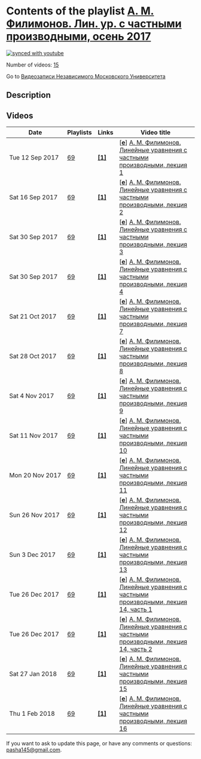 # Contents of the playlist [А. М. Филимонов. Лин. ур. с частными производными, осень 2017](https://www.youtube.com/playlist?list=PLp9ABVh6_x4E5P9_-w_BoD8qk5PlTBv9F)

[![synced with youtube](https://img.shields.io/github/last-commit/mathphysschool/mathphysschool.github.io/autoupdate1?label=synced%20with%20youtube)](#)

Number of videos: [15](#videos)

Go to [Видеозаписи Независимого Московского Университета](../README.md)

## Description



## Videos

|Date|Playlists|Links|Video title|
|---|---|---|---|
| Tue&nbsp;12&nbsp;Sep&nbsp;2017 | [69](../playlists/69 "А. М. Филимонов. Лин. ур. с частными производными, осень 2017") | [**[1]**](http://ium.mccme.ru/f17/f17-filimonov.html) | [[**e**](https://studio.youtube.com/video/6L7Mw7bhyCw/edit "Edit")] [А. М. Филимонов. Линейные уравнения с частными производными, лекция 1](https://www.youtube.com/watch?v=6L7Mw7bhyCw&list=PLp9ABVh6_x4E5P9_-w_BoD8qk5PlTBv9F "Спецкурс НМУ.&#013;8 сентября 2017 г. 17:30, НМУ 304 (Москва, Большой Власьевский пер., 11)&#013;http://ium.mccme.ru/f17/f17-filimonov.html") |
| Sat&nbsp;16&nbsp;Sep&nbsp;2017 | [69](../playlists/69 "А. М. Филимонов. Лин. ур. с частными производными, осень 2017") | [**[1]**](http://ium.mccme.ru/f17/f17-filimonov.html) | [[**e**](https://studio.youtube.com/video/MTA7Dd0s0mc/edit "Edit")] [А. М. Филимонов. Линейные уравнения с частными производными, лекция 2](https://www.youtube.com/watch?v=MTA7Dd0s0mc&list=PLp9ABVh6_x4E5P9_-w_BoD8qk5PlTBv9F "Спецкурс НМУ.&#013;15 сентября 2017 г. 17:30, НМУ 304 (Москва, Большой Власьевский пер., 11)&#013;http://ium.mccme.ru/f17/f17-filimonov.html") |
| Sat&nbsp;30&nbsp;Sep&nbsp;2017 | [69](../playlists/69 "А. М. Филимонов. Лин. ур. с частными производными, осень 2017") | [**[1]**](http://ium.mccme.ru/f17/f17-filimonov.html) | [[**e**](https://studio.youtube.com/video/17ch-azRB1s/edit "Edit")] [А. М. Филимонов. Линейные уравнения с частными производными, лекция 3](https://www.youtube.com/watch?v=17ch-azRB1s&list=PLp9ABVh6_x4E5P9_-w_BoD8qk5PlTBv9F "Спецкурс НМУ.&#013;22 сентября 2017 г. 17:30, НМУ 304 (Москва, Большой Власьевский пер., 11)&#013;http://ium.mccme.ru/f17/f17-filimonov.html") |
| Sat&nbsp;30&nbsp;Sep&nbsp;2017 | [69](../playlists/69 "А. М. Филимонов. Лин. ур. с частными производными, осень 2017") | [**[1]**](http://ium.mccme.ru/f17/f17-filimonov.html) | [[**e**](https://studio.youtube.com/video/KwcX6TrvaU8/edit "Edit")] [А. М. Филимонов. Линейные уравнения с частными производными, лекция 4](https://www.youtube.com/watch?v=KwcX6TrvaU8&list=PLp9ABVh6_x4E5P9_-w_BoD8qk5PlTBv9F "Спецкурс НМУ.&#013;29 сентября 2017 г. 17:30, НМУ 304 (Москва, Большой Власьевский пер., 11)&#013;http://ium.mccme.ru/f17/f17-filimonov.html") |
| Sat&nbsp;21&nbsp;Oct&nbsp;2017 | [69](../playlists/69 "А. М. Филимонов. Лин. ур. с частными производными, осень 2017") | [**[1]**](http://ium.mccme.ru/f17/f17-filimonov.html) | [[**e**](https://studio.youtube.com/video/QXn3iUx7-Ps/edit "Edit")] [А. М. Филимонов. Линейные уравнения с частными производными, лекция 7](https://www.youtube.com/watch?v=QXn3iUx7-Ps&list=PLp9ABVh6_x4E5P9_-w_BoD8qk5PlTBv9F "Спецкурс НМУ.&#013;20 октября 2017 г. 17:30, НМУ 304 (Москва, Большой Власьевский пер., 11)&#013;http://ium.mccme.ru/f17/f17-filimonov.html") |
| Sat&nbsp;28&nbsp;Oct&nbsp;2017 | [69](../playlists/69 "А. М. Филимонов. Лин. ур. с частными производными, осень 2017") | [**[1]**](http://ium.mccme.ru/f17/f17-filimonov.html) | [[**e**](https://studio.youtube.com/video/WXzR_0qbMjw/edit "Edit")] [А. М. Филимонов. Линейные уравнения с частными производными, лекция 8](https://www.youtube.com/watch?v=WXzR_0qbMjw&list=PLp9ABVh6_x4E5P9_-w_BoD8qk5PlTBv9F "Спецкурс НМУ.&#013;27 октября 2017 г. 17:30, НМУ 304 (Москва, Большой Власьевский пер., 11)&#013;http://ium.mccme.ru/f17/f17-filimonov.html") |
| Sat&nbsp;4&nbsp;Nov&nbsp;2017 | [69](../playlists/69 "А. М. Филимонов. Лин. ур. с частными производными, осень 2017") | [**[1]**](http://ium.mccme.ru/f17/f17-filimonov.html) | [[**e**](https://studio.youtube.com/video/Z2qInxWOeEY/edit "Edit")] [А. М. Филимонов. Линейные уравнения с частными производными, лекция 9](https://www.youtube.com/watch?v=Z2qInxWOeEY&list=PLp9ABVh6_x4E5P9_-w_BoD8qk5PlTBv9F "Спецкурс НМУ.&#013;3 ноября 2017 г. 17:30, НМУ 304 (Москва, Большой Власьевский пер., 11)&#013;http://ium.mccme.ru/f17/f17-filimonov.html") |
| Sat&nbsp;11&nbsp;Nov&nbsp;2017 | [69](../playlists/69 "А. М. Филимонов. Лин. ур. с частными производными, осень 2017") | [**[1]**](http://ium.mccme.ru/f17/f17-filimonov.html) | [[**e**](https://studio.youtube.com/video/AhsBOTOj46w/edit "Edit")] [А. М. Филимонов. Линейные уравнения с частными производными, лекция 10](https://www.youtube.com/watch?v=AhsBOTOj46w&list=PLp9ABVh6_x4E5P9_-w_BoD8qk5PlTBv9F "Спецкурс НМУ.&#013;10 ноября 2017 г. 17:30, НМУ 304 (Москва, Большой Власьевский пер., 11)&#013;http://ium.mccme.ru/f17/f17-filimonov.html") |
| Mon&nbsp;20&nbsp;Nov&nbsp;2017 | [69](../playlists/69 "А. М. Филимонов. Лин. ур. с частными производными, осень 2017") | [**[1]**](http://ium.mccme.ru/f17/f17-filimonov.html) | [[**e**](https://studio.youtube.com/video/0BumQVdHXQc/edit "Edit")] [А. М. Филимонов. Линейные уравнения с частными производными, лекция 11](https://www.youtube.com/watch?v=0BumQVdHXQc&list=PLp9ABVh6_x4E5P9_-w_BoD8qk5PlTBv9F "Спецкурс НМУ.&#013;17 ноября 2017 г. 17:30, НМУ 304 (Москва, Большой Власьевский пер., 11)&#013;http://ium.mccme.ru/f17/f17-filimonov.html") |
| Sun&nbsp;26&nbsp;Nov&nbsp;2017 | [69](../playlists/69 "А. М. Филимонов. Лин. ур. с частными производными, осень 2017") | [**[1]**](http://ium.mccme.ru/f17/f17-filimonov.html) | [[**e**](https://studio.youtube.com/video/ckWtg7B583o/edit "Edit")] [А. М. Филимонов. Линейные уравнения с частными производными, лекция 12](https://www.youtube.com/watch?v=ckWtg7B583o&list=PLp9ABVh6_x4E5P9_-w_BoD8qk5PlTBv9F "Спецкурс НМУ.&#013;24 ноября 2017 г. 17:30, НМУ 304 (Москва, Большой Власьевский пер., 11)&#013;http://ium.mccme.ru/f17/f17-filimonov.html") |
| Sun&nbsp;3&nbsp;Dec&nbsp;2017 | [69](../playlists/69 "А. М. Филимонов. Лин. ур. с частными производными, осень 2017") | [**[1]**](http://ium.mccme.ru/f17/f17-filimonov.html) | [[**e**](https://studio.youtube.com/video/ysvJub3ncnE/edit "Edit")] [А. М. Филимонов. Линейные уравнения с частными производными, лекция 13](https://www.youtube.com/watch?v=ysvJub3ncnE&list=PLp9ABVh6_x4E5P9_-w_BoD8qk5PlTBv9F "Спецкурс НМУ.&#013;1 декабря 2017 г. 17:30, НМУ 304 (Москва, Большой Власьевский пер., 11)&#013;http://ium.mccme.ru/f17/f17-filimonov.html") |
| Tue&nbsp;26&nbsp;Dec&nbsp;2017 | [69](../playlists/69 "А. М. Филимонов. Лин. ур. с частными производными, осень 2017") | [**[1]**](http://ium.mccme.ru/f17/f17-filimonov.html) | [[**e**](https://studio.youtube.com/video/ztoqWRRTRtE/edit "Edit")] [А. М. Филимонов. Линейные уравнения с частными производными, лекция 14, часть 1](https://www.youtube.com/watch?v=ztoqWRRTRtE&list=PLp9ABVh6_x4E5P9_-w_BoD8qk5PlTBv9F "Спецкурс НМУ.&#013;8 декабря 2017 г. 17:30, НМУ 304 (Москва, Большой Власьевский пер., 11)&#013;http://ium.mccme.ru/f17/f17-filimonov.html") |
| Tue&nbsp;26&nbsp;Dec&nbsp;2017 | [69](../playlists/69 "А. М. Филимонов. Лин. ур. с частными производными, осень 2017") | [**[1]**](http://ium.mccme.ru/f17/f17-filimonov.html) | [[**e**](https://studio.youtube.com/video/s34vBpVVc4I/edit "Edit")] [А. М. Филимонов. Линейные уравнения с частными производными, лекция 14, часть 2](https://www.youtube.com/watch?v=s34vBpVVc4I&list=PLp9ABVh6_x4E5P9_-w_BoD8qk5PlTBv9F "Спецкурс НМУ.&#013;8 декабря 2017 г. 17:30, НМУ 304 (Москва, Большой Власьевский пер., 11)&#013;http://ium.mccme.ru/f17/f17-filimonov.html") |
| Sat&nbsp;27&nbsp;Jan&nbsp;2018 | [69](../playlists/69 "А. М. Филимонов. Лин. ур. с частными производными, осень 2017") | [**[1]**](http://ium.mccme.ru/f17/f17-filimonov.html) | [[**e**](https://studio.youtube.com/video/4a7bJhLUfjA/edit "Edit")] [А. М. Филимонов. Линейные уравнения с частными производными, лекция 15](https://www.youtube.com/watch?v=4a7bJhLUfjA&list=PLp9ABVh6_x4E5P9_-w_BoD8qk5PlTBv9F "Спецкурс НМУ.&#013;15 декабря 2017 г. 17:30, НМУ 304 (Москва, Большой Власьевский пер., 11)&#013;http://ium.mccme.ru/f17/f17-filimonov.html") |
| Thu&nbsp;1&nbsp;Feb&nbsp;2018 | [69](../playlists/69 "А. М. Филимонов. Лин. ур. с частными производными, осень 2017") | [**[1]**](http://ium.mccme.ru/f17/f17-filimonov.html) | [[**e**](https://studio.youtube.com/video/ykKgV857hrs/edit "Edit")] [А. М. Филимонов. Линейные уравнения с частными производными, лекция 16](https://www.youtube.com/watch?v=ykKgV857hrs&list=PLp9ABVh6_x4E5P9_-w_BoD8qk5PlTBv9F "Спецкурс НМУ.&#013;22 декабря 2017 г. 17:30, НМУ 304 (Москва, Большой Власьевский пер., 11)&#013;http://ium.mccme.ru/f17/f17-filimonov.html") |


 If you want to ask to update this page, or have any comments or questions: <pasha145@gmail.com>.